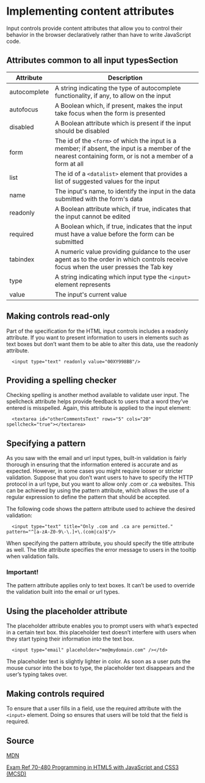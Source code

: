# Implementing content attributes

Input controls provide content attributes that allow you to control their behavior in the browser declaratively rather than have to write JavaScript code.

## Attributes common to all input typesSection

| Attribute    | Description                                                                                                                                               |
|--------------|-----------------------------------------------------------------------------------------------------------------------------------------------------------|
| autocomplete | A string indicating the type of autocomplete functionality, if any, to allow on the input                                                                 |
| autofocus    | A Boolean which, if present, makes the input take focus when the form is presented                                                                        |
| disabled     | A Boolean attribute which is present if the input should be disabled                                                                                      |
| form         | The id of the ```<form>``` of which the input is a member; if absent, the input is a member of the nearest containing form, or is not a member of a form at all |
| list         | The id of a ```<datalist>``` element that provides a list of suggested values for the input                                                                     |
| name         | The input's name, to identify the input in the data submitted with the form's data                                                                        |
| readonly     | A Boolean attribute which, if true, indicates that the input cannot be edited                                                                             |
| required     | A Boolean which, if true, indicates that the input must have a value before the form can be submitted                                                     |
| tabindex     | A numeric value providing guidance to the user agent as to the order in which controls receive focus when the user presses the Tab key                    |
| type         | A string indicating which input type the ```<input>``` element represents                                                                                       |
| value        | The input's current value                                                                                                                                 |

## Making controls read-only

Part of the specification for the HTML input controls includes a readonly attribute. If you want to present information to users in elements such as text boxes but don’t want them to be able to alter this data, use the readonly attribute.

```
  <input type="text" readonly value="00XY998BB"/>
```

## Providing a spelling checker

Checking spelling is another method available to validate user input. The spellcheck attribute helps provide feedback to users that a word they’ve entered is misspelled. Again, this attribute is applied to the input element:

```
  <textarea id="otherCommentsText" rows="5" cols="20" spellcheck="true"></textarea>
```

## Specifying a pattern

As you saw with the email and url input types, built-in validation is fairly thorough in ensuring that the information entered is accurate and as expected. However, in some cases you might require looser or stricter validation. Suppose that you don’t want users to have to specify the HTTP protocol in a url type, but you want to allow only .com or .ca websites. This can be achieved by using the pattern attribute, which allows the use of a regular expression to define the pattern that should be accepted.

The following code shows the pattern attribute used to achieve the desired validation:

```
  <input type="text" title="Only .com and .ca are permitted." pattern="^[a-zA-Z0-9\-\.]+\.(com|ca)$"/>
```

When specifying the pattern attribute, you should specify the title attribute as well. The title attribute specifies the error message to users in the tooltip when validation fails.

### Important!

The pattern attribute applies only to text boxes. It can’t be used to override the validation built into the email or url types.

## Using the placeholder attribute

The placeholder attribute enables you to prompt users with what’s expected in a certain text box. this placeholder text doesn’t interfere with users when they start typing their information into the text box.

```
  <input type="email" placeholder="me@mydomain.com" /></td>
```

The placeholder text is slightly lighter in color. As soon as a user puts the mouse cursor into the box to type, the placeholder text disappears and the user’s typing takes over.

## Making controls required

To ensure that a user fills in a field, use the required attribute with the ```<input>``` element. Doing so ensures that users will be told that the field is required.

## Source

[MDN](https://developer.mozilla.org/en-US/docs/Web/HTML/Element/input#Attributes)

[Exam Ref 70-480 Programming in HTML5 with JavaScript and CSS3 (MCSD)](https://www.microsoft.com/en-us/p/exam-ref-70-480-programming-in-html5-with-javascript-and-css3-mcsd/fgqpf3h0qll7?activetab=pivot%3aoverviewtab)
